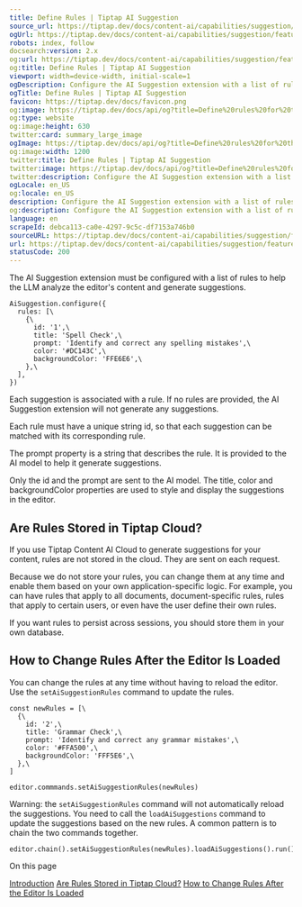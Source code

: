 ```yaml
---
title: Define Rules | Tiptap AI Suggestion
source_url: https://tiptap.dev/docs/content-ai/capabilities/suggestion/features/define-rules#page-title
ogUrl: https://tiptap.dev/docs/content-ai/capabilities/suggestion/features/define-rules
robots: index, follow
docsearch:version: 2.x
og:url: https://tiptap.dev/docs/content-ai/capabilities/suggestion/features/define-rules
og:title: Define Rules | Tiptap AI Suggestion
viewport: width=device-width, initial-scale=1
ogDescription: Configure the AI Suggestion extension with a list of rules to generate suggestions.
ogTitle: Define Rules | Tiptap AI Suggestion
favicon: https://tiptap.dev/docs/favicon.png
og:image: https://tiptap.dev/docs/api/og?title=Define%20rules%20for%20the%20AI%20Suggestion%20extension&category=Content%20AI
og:type: website
og:image:height: 630
twitter:card: summary_large_image
ogImage: https://tiptap.dev/docs/api/og?title=Define%20rules%20for%20the%20AI%20Suggestion%20extension&category=Content%20AI
og:image:width: 1200
twitter:title: Define Rules | Tiptap AI Suggestion
twitter:image: https://tiptap.dev/docs/api/og?title=Define%20rules%20for%20the%20AI%20Suggestion%20extension&category=Content%20AI
twitter:description: Configure the AI Suggestion extension with a list of rules to generate suggestions.
ogLocale: en_US
og:locale: en_US
description: Configure the AI Suggestion extension with a list of rules to generate suggestions.
og:description: Configure the AI Suggestion extension with a list of rules to generate suggestions.
language: en
scrapeId: debca113-ca0e-4297-9c5c-df7153a746b0
sourceURL: https://tiptap.dev/docs/content-ai/capabilities/suggestion/features/define-rules#page-title
url: https://tiptap.dev/docs/content-ai/capabilities/suggestion/features/define-rules#page-title
statusCode: 200
---
```


The AI Suggestion extension must be configured with a list of rules to help the LLM analyze the editor's content and generate suggestions.

    AiSuggestion.configure({
      rules: [\
        {\
          id: '1',\
          title: 'Spell Check',\
          prompt: 'Identify and correct any spelling mistakes',\
          color: '#DC143C',\
          backgroundColor: 'FFE6E6',\
        },\
      ],
    })
    

Each suggestion is associated with a rule. If no rules are provided, the AI Suggestion extension will not generate any suggestions.

Each rule must have a unique string id, so that each suggestion can be matched with its corresponding rule.

The prompt property is a string that describes the rule. It is provided to the AI model to help it generate suggestions.

Only the id and the prompt are sent to the AI model. The title, color and backgroundColor properties are used to style and display the suggestions in the editor.

[](https://tiptap.dev/docs/content-ai/capabilities/suggestion/features/define-rules#are-rules-stored-in-tiptap-cloud)
Are Rules Stored in Tiptap Cloud?
-------------------------------------------------------------------------------------------------------------------------------------------------------

If you use Tiptap Content AI Cloud to generate suggestions for your content, rules are not stored in the cloud. They are sent on each request.

Because we do not store your rules, you can change them at any time and enable them based on your own application-specific logic. For example, you can have rules that apply to all documents, document-specific rules, rules that apply to certain users, or even have the user define their own rules.

If you want rules to persist across sessions, you should store them in your own database.

[](https://tiptap.dev/docs/content-ai/capabilities/suggestion/features/define-rules#how-to-change-rules-after-the-editor-is-loaded)
How to Change Rules After the Editor Is Loaded
----------------------------------------------------------------------------------------------------------------------------------------------------------------------------------

You can change the rules at any time without having to reload the editor. Use the `setAiSuggestionRules` command to update the rules.

    const newRules = [\
      {\
        id: '2',\
        title: 'Grammar Check',\
        prompt: 'Identify and correct any grammar mistakes',\
        color: '#FFA500',\
        backgroundColor: 'FFF5E6',\
      },\
    ]
    
    editor.commmands.setAiSuggestionRules(newRules)
    

Warning: the `setAiSuggestionRules` command will not automatically reload the suggestions. You need to call the `loadAiSuggestions` command to update the suggestions based on the new rules. A common pattern is to chain the two commands together.

    editor.chain().setAiSuggestionRules(newRules).loadAiSuggestions().run()
    

On this page

[Introduction](https://tiptap.dev/docs/content-ai/capabilities/suggestion/features/define-rules#page-title)
[Are Rules Stored in Tiptap Cloud?](https://tiptap.dev/docs/content-ai/capabilities/suggestion/features/define-rules#are-rules-stored-in-tiptap-cloud)
 [How to Change Rules After the Editor Is Loaded](https://tiptap.dev/docs/content-ai/capabilities/suggestion/features/define-rules#how-to-change-rules-after-the-editor-is-loaded)